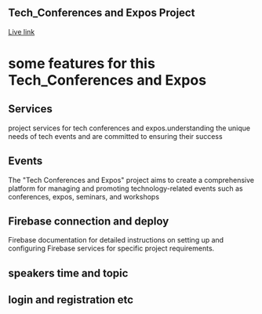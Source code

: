 ## Tech_Conferences and Expos Project

[Live link](https://tech-conferences-and-expos.web.app)


# some  features for this Tech_Conferences and Expos

## Services
 project services for tech conferences and expos.understanding the unique needs of tech events and are committed to ensuring their success

##  Events
The "Tech Conferences and Expos" project aims to create a comprehensive platform for managing and promoting technology-related events such as conferences, expos, seminars, and workshops
## Firebase connection and deploy
Firebase documentation for detailed instructions on setting up and configuring Firebase services for  specific project requirements.

## speakers time and topic 

## login and registration etc 



